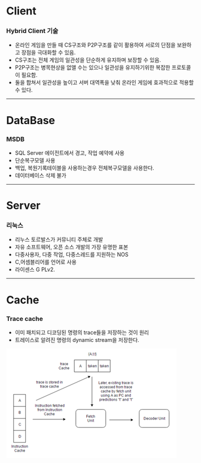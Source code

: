 # Client

### Hybrid Client 기술

* 온라인 게임을 만들 때 CS구조와 P2P구조를 같이 활용하여 서로의 단점을 보완하고 장점을 극대화할 수 있음.
* CS구조는 전체 게임의 일관성을 단순하게 유지하며 보장할 수 있음.
* P2P구조는 병목현상을 없앨 수는 있으나 일관성을 유지하기위한 복잡한 프로토콜이 필요함.
* 둘을 합쳐서 일관성을 높이고 서버 대역폭을 낮춰 온라인 게임에 효과적으로 적용할 수 있다.

-----------------------------------------------



# DataBase

### MSDB

- SQL Server 에이전트에서 경고, 작업 예약에 사용
- 단순복구모델 사용
- 백업, 복원기록테이블을 사용하는경우 전체복구모델을 사용한다.
- 데이터베이스 삭제 불가

-------------------------------



# Server

### 리눅스

- 리누스 토르발스가 커뮤니티 주체로 개발
- 자유 소프트웨어, 오픈 소스 개발의 가장 유명한 표본
- 다중사용자, 다중 작업, 다중스레드를 지원하는 NOS
- C,어셈블리어를 언어로 사용
- 라이센스 G PLv2.

---------------



# Cache

### Trace cache

- 이미 패치되고 디코딩된 명령의 trace들을 저장하는 것이 원리
- 트레이스로 알려진 명령의 dynamic stream을 저장한다.

![Trace cache 이미지](https://github.com/straipe/2018920028-intro/blob/2018920028_%EC%8B%A0%EB%8F%84%EC%98%81_%EC%B0%BD%EC%9D%98%EA%B3%B5%EA%B0%9C%EC%9D%B8%EA%B3%BC%EC%A0%9C/2018920028%EC%8B%A0%EB%8F%84%EC%98%81_%EC%B0%BD%EC%9D%98%EA%B3%B5%20%EA%B0%9C%EC%9D%B8%EA%B3%BC%EC%A0%9C/TraceCache.png)
